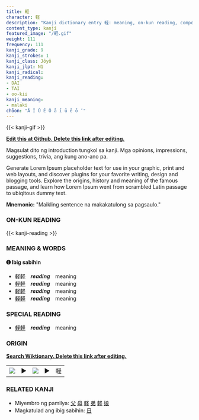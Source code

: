 ```yaml
---
title: 軽
character: 軽
description: "Kanji dictionary entry 軽: meaning, on-kun reading, compounds, origin, related kanji"
content_type: kanji
featured_image: "/軽.gif"
weight: 111
frequency: 111
kanji_grade: 9
kanji_strokes: 1
kanji_class: Jōyō
kanji_jlpt: N1
kanji_radical: 
kanji_reading: 
- DAI
- TAI
- oo-kii
kanji_meaning:
- malaki
chōon: "Ā Ī Ū Ē Ō ā ī ū ē ō ’"
---
```

[//]: # (Don't edit the line below. Kanji animated GIF code is automatically generated.)
{{< kanji-gif >}}

[//]: # (Edit below this line.)

**[Edit this at Github. Delete this link after editing.](https://github.com/tim0g/tim/tree/main/content/kanji/軽/index.md)**

Magsulat dito ng introduction tungkol sa kanji. Mga opinions, impressions, suggestions, trivia, ang kung ano-ano pa.

Generate Lorem Ipsum placeholder text for use in your graphic, print and web layouts, and discover plugins for your favorite writing, design and blogging tools. Explore the origins, history and meaning of the famous passage, and learn how Lorem Ipsum went from scrambled Latin passage to ubiqitous dummy text.
 
**Mnemonic:** "Maikling sentence na makakatulong sa pagsaulo."

### ON-KUN READING

[//]: # (Don't edit the line below. ON-KUN READING code is automatically generated.)
{{< kanji-reading >}}

### MEANING & WORDS

#### ➊ **Ibig sabihin**
  - [軽](../軽)[軽](../軽)　***reading***　meaning
  - [軽](../軽)[軽](../軽)　***reading***　meaning
  - [軽](../軽)[軽](../軽)　***reading***　meaning
  - [軽](../軽)[軽](../軽)　***reading***　meaning

### SPECIAL READING
  - [軽](../軽)[軽](../軽)　***reading***　meaning

### ORIGIN

**[Search Wiktionary. Delete this link after editing.](https://wiktionary.org/wiki/軽)**
<table class="kanji-table"><tr><td>
<img src="60px-軽-bronze.svg.png">
</td><td>▶</td><td>
<img src="60px-軽-oracle.svg.png">
</td><td>▶</td>
<td class="kanji-origin">軽</td>
</tr></table>

### RELATED KANJI
- Miyembro ng pamilya: [父](../父) [母](../母) [軽](../軽) [弟](../弟) [軽](../軽) [娘](../娘)
- Magkatulad ang ibig sabihin: [日](../日)

